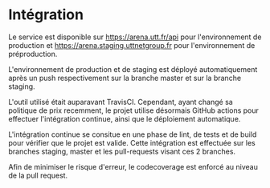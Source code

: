 # Intégration

Le service est disponible sur https://arena.utt.fr/api pour l'environnement de production et https://arena.staging.uttnetgroup.fr pour l'environnement de préproduction.

L'environnement de production et de staging est déployé automatiquement après un push respectivement sur la branche master et sur la branche staging.

L'outil utilisé était auparavant TravisCI. Cependant, ayant changé sa politique de prix recemment, le projet utilise désormais GitHub actions pour effectuer l'intégration continue, ainsi que le déploiement automatique.

L'intégration continue se consitue en une phase de lint, de tests et de build pour vérifier que le projet est valide. Cette intégration est effectuée sur les branches staging, master et les pull-requests visant ces 2 branches.

Afin de minimiser le risque d'erreur, le codecoverage est enforcé au niveau de la pull request.

